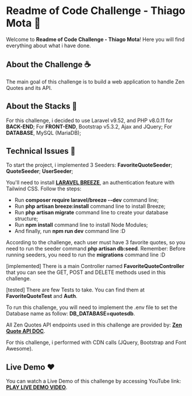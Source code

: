 # Readme of Code Challenge - Thiago Mota 📜

Welcome to **Readme of Code Challenge - Thiago Mota**! Here you will find everything about what i have done.

## About the Challenge ☕️

The main goal of this challenge is to build a web application to handle Zen Quotes and its API.

## About the Stacks 📜

For this challenge, i decided to use Laravel v9.52, and PHP v8.0.11 for **BACK-END**;
For **FRONT-END**, Bootstrap v5.3.2, Ajax and JQuery;
For **DATABASE**, MySQL (MariaDB);

## Technical Issues 🦄

To start the project, i implemented 3 Seeders:
**FavoriteQuoteSeeder**;
**QuoteSeeder**;
**UserSeeder**;

You'll need to install **[LARAVEL BREEZE](https://github.com/laravel/breeze)**, an authentication feature with Tailwind CSS. Follow the steps:
- Run **composer require laravel/breeze --dev** command line;
- Run **php artisan breeze:install** command line to install Breeze;
- Run **php artisan migrate** command line to create your database structure;
- Run **npm install** command line to install Node Modules;
- And finally, run **npm run dev** command line :D

According to the challenge, each user must have 3 favorite quotes, so you need to run the seeder command **php artisan db:seed**. Remember: Before running seeders, you need to run the **migrations** command line :D 

[implemented] There is a main Controller named **FavoriteQuoteController** that you can see the GET, POST and DELETE methods used in this challenge.

[tested] There are few Tests to take. You can find them at **FavoriteQuoteTest** and **Auth**.

To run this challenge, you will need to implement the .env file to set the Database name as follow:
**DB_DATABASE=quotesdb**.

All Zen Quotes API endpoints used in this challenge are provided by: **[Zen Quote API DOC](https://zenquotes.io/)**.

For this challenge, i performed with CDN calls (JQuery, Bootstrap and Font Awesome).

## Live Demo ❤️

You can watch a Live Demo of this challenge by accessing YouTube link: **[PLAY LIVE DEMO VIDEO](https://youtu.be/3D5OoWKo6dI)**.
